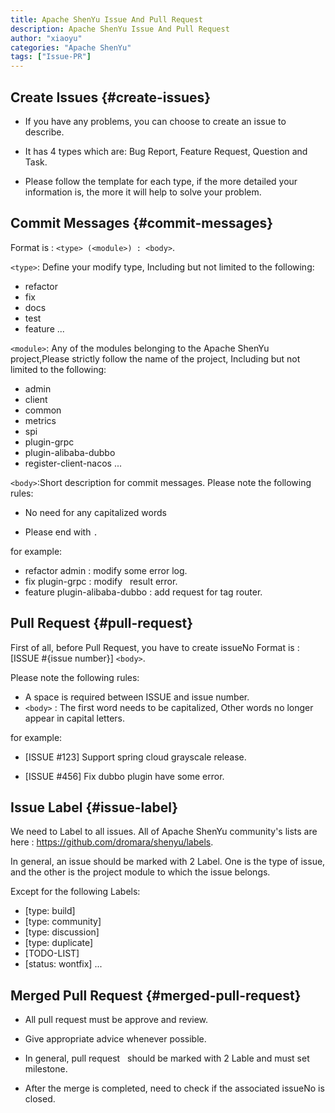 ```yaml
---
title: Apache ShenYu Issue And Pull Request
description: Apache ShenYu Issue And Pull Request
author: "xiaoyu"
categories: "Apache ShenYu"
tags: ["Issue-PR"]
---
```


## Create Issues {#create-issues}

* If you have any problems, you can choose to create an issue to describe.
  
* It has 4 types which are: Bug Report, Feature Request, Question and Task.
  
* Please follow the template for each type, if the more detailed your information is, the more it will help to solve your problem.
  
## Commit Messages {#commit-messages}

Format is : `<type> (<module>) : <body>`.

`<type>`: Define your modify type, Including but not limited to the following:

* refactor
* fix
* docs
* test
* feature
...

`<module>`: Any of the modules belonging to the Apache ShenYu project,Please strictly follow the name of the project, Including but not limited to the following:

* admin
* client
* common
* metrics
* spi
* plugin-grpc
* plugin-alibaba-dubbo
* register-client-nacos
...

`<body>`:Short description for commit messages. Please note the following rules:

* No need for any capitalized words

* Please end with `.`

for example:

* refactor admin : modify some error log.
* fix plugin-grpc : modify   result error.
* feature plugin-alibaba-dubbo : add request for tag router.


## Pull Request {#pull-request}

First of all, before Pull Request, you have to create issueNo Format is : [ISSUE #{issue number}] `<body>`.

Please note the following rules:

* A space is required between ISSUE and issue number.
* `<body>` : The first word needs to be capitalized, Other words no longer appear in capital letters.

for example:

* [ISSUE #123] Support spring cloud grayscale release.

* [ISSUE #456] Fix dubbo plugin have some error.


## Issue Label {#issue-label}

We need to Label to all issues. All of Apache ShenYu community's lists are here : https://github.com/dromara/shenyu/labels.

In general, an issue should be marked with 2 Label. One is the type of issue, and the other is the project module to which the issue belongs.

Except for the following Labels:

* [type: build]
* [type: community]
* [type: discussion]
* [type: duplicate]
* [TODO-LIST]
* [status: wontfix]
...

## Merged Pull Request {#merged-pull-request}

* All pull request must be approve and review.

* Give appropriate advice whenever possible.

* In general, pull request   should be marked with 2 Lable and must set milestone.

* After the merge is completed, need to check if the associated issueNo is closed.  